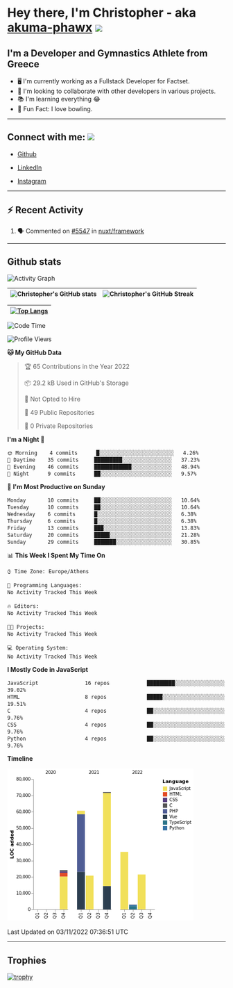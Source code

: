 # Hey there, I'm Christopher - aka [akuma-phawx](https://github.com/akuma-phawx) <img src = "https://raw.githubusercontent.com/MartinHeinz/MartinHeinz/master/wave.gif" width = 50px>

## I'm a Developer and Gymnastics Athlete from Greece

- 🖥️ I'm currently working as a Fullstack Developer for Factset.
- 🤲 I'm looking to collaborate with other developers in various projects.
- 📚 I'm learning everything 😂
- 🎳 Fun Fact: I love bowling.

---

## Connect with me: <img src='https://raw.githubusercontent.com/ShahriarShafin/ShahriarShafin/main/Assets/handshake.gif' width="100px">

- [Github](https://github.com/akuma-phawx)

- [LinkedIn](https://www.linkedin.com/in/christopher-vradis-3b9a68151/)

- [Instagram](https://www.instagram.com/chris.vrd_sw/)

---

## ⚡ Recent Activity

<!--START_SECTION:activity-->
1. 🗣 Commented on [#5547](https://github.com/nuxt/framework/issues/5547) in [nuxt/framework](https://github.com/nuxt/framework)
<!--END_SECTION:activity-->

---

## Github stats

![Activity Graph](https://activity-graph.herokuapp.com/graph?username=akuma-phawx&theme=dracula)

| ![Christopher's GitHub stats](https://github-readme-stats.vercel.app/api?username=akuma-phawx&show_icons=true&theme=dracula) | ![Christopher's GitHub Streak](https://github-readme-streak-stats.herokuapp.com/?user=akuma-phawx&theme=dracula) |
| ---------------------------------------------------------------------------------------------------------------------------- | ---------------------------------------------------------------------------------------------------------------- |

| [![Top Langs](https://github-readme-stats.vercel.app/api/top-langs/?username=akuma-phawx&show_icons=true&theme=radical)](https://github.com/akuma-phawx/github-readme-stats) |
| ---------------------------------------------------------------------------------------------------------------------------------------------------------------------------- |

<!--START_SECTION:waka-->
![Code Time](http://img.shields.io/badge/Code%20Time-62%20hrs%2045%20mins-blue)

![Profile Views](http://img.shields.io/badge/Profile%20Views-0-blue)

**🐱 My GitHub Data** 

> 🏆 65 Contributions in the Year 2022
 > 
> 📦 29.2 kB Used in GitHub's Storage 
 > 
> 🚫 Not Opted to Hire
 > 
> 📜 49 Public Repositories 
 > 
> 🔑 0 Private Repositories  
 > 
**I'm a Night 🦉** 

```text
🌞 Morning    4 commits      █░░░░░░░░░░░░░░░░░░░░░░░░   4.26% 
🌆 Daytime    35 commits     █████████░░░░░░░░░░░░░░░░   37.23% 
🌃 Evening    46 commits     ████████████░░░░░░░░░░░░░   48.94% 
🌙 Night      9 commits      ██░░░░░░░░░░░░░░░░░░░░░░░   9.57%

```
📅 **I'm Most Productive on Sunday** 

```text
Monday       10 commits     ██░░░░░░░░░░░░░░░░░░░░░░░   10.64% 
Tuesday      10 commits     ██░░░░░░░░░░░░░░░░░░░░░░░   10.64% 
Wednesday    6 commits      █░░░░░░░░░░░░░░░░░░░░░░░░   6.38% 
Thursday     6 commits      █░░░░░░░░░░░░░░░░░░░░░░░░   6.38% 
Friday       13 commits     ███░░░░░░░░░░░░░░░░░░░░░░   13.83% 
Saturday     20 commits     █████░░░░░░░░░░░░░░░░░░░░   21.28% 
Sunday       29 commits     ███████░░░░░░░░░░░░░░░░░░   30.85%

```


📊 **This Week I Spent My Time On** 

```text
⌚︎ Time Zone: Europe/Athens

💬 Programming Languages: 
No Activity Tracked This Week

🔥 Editors: 
No Activity Tracked This Week

🐱‍💻 Projects: 
No Activity Tracked This Week

💻 Operating System: 
No Activity Tracked This Week

```

**I Mostly Code in JavaScript** 

```text
JavaScript               16 repos            █████████░░░░░░░░░░░░░░░░   39.02% 
HTML                     8 repos             █████░░░░░░░░░░░░░░░░░░░░   19.51% 
C                        4 repos             ██░░░░░░░░░░░░░░░░░░░░░░░   9.76% 
CSS                      4 repos             ██░░░░░░░░░░░░░░░░░░░░░░░   9.76% 
Python                   4 repos             ██░░░░░░░░░░░░░░░░░░░░░░░   9.76%

```


**Timeline**

![Chart not found](https://raw.githubusercontent.com/akuma-phawx/akuma-phawx/main/charts/bar_graph.png) 


 Last Updated on 03/11/2022 07:36:51 UTC
<!--END_SECTION:waka-->

---

## Trophies

[![trophy](https://github-profile-trophy.vercel.app/?username=akuma-phawx&theme=onedark)](https://github.com/ryo-ma/github-profile-trophy)
